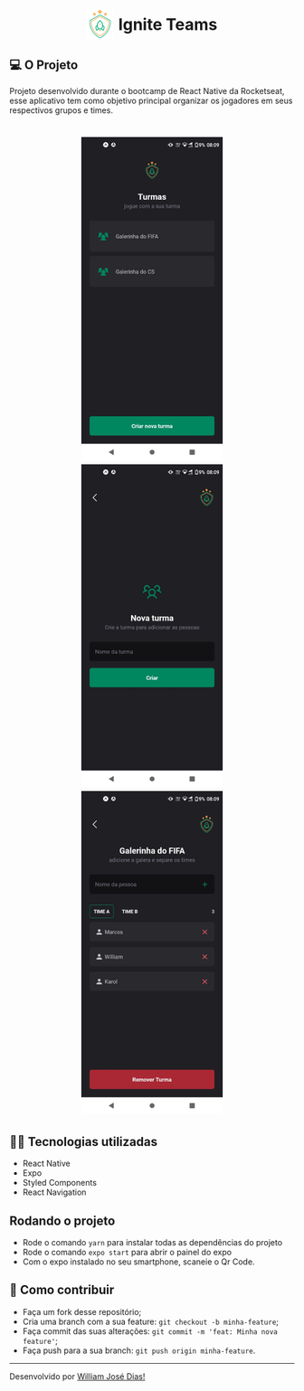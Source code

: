 <h1 align="center" style="display:flex; justify-content:center; align-items:center"> <img src="./images/logo.png" style="margin-right:10px" /> Ignite Teams</h1>

## 💻 O Projeto
Projeto desenvolvido durante o bootcamp de React Native da Rocketseat, esse aplicativo tem como objetivo principal organizar os jogadores em seus respectivos grupos e times.

<h1 align="center" class="teste">
  <img src="./images/imgHome.jpeg" width="250"/>
  <img src="./images/imgNewGroup.jpeg" width="250"/>
  <img src="./images/imgGroup.jpeg" width="250"/>
</h1>

## 👨‍💻 Tecnologias utilizadas
- React Native
- Expo
- Styled Components
- React Navigation

## Rodando o projeto
- Rode o comando `yarn` para instalar todas as dependências do projeto 
- Rode o comando `expo start` para abrir o painel do expo
- Com o expo instalado no seu smartphone, scaneie o Qr Code.

## 🤔 Como contribuir

- Faça um fork desse repositório;
- Cria uma branch com a sua feature: `git checkout -b minha-feature`;
- Faça commit das suas alterações: `git commit -m 'feat: Minha nova feature'`;
- Faça push para a sua branch: `git push origin minha-feature`.

---

Desenvolvido por [William José Dias!](https://github.com/WilliamWJD)